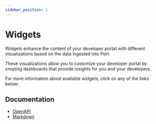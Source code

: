 ```yaml
---
sidebar_position: 1
---
```


# Widgets

Widgets enhance the content of your developer portal with different visualizations based on the data ingested into Port.

These visualizations allow you to customize your developer portal by creating dashboards that provide insights for you and your developers.

For more information about available widgets, click on any of the links below:

## Documentation

- [OpenAPI](./open-api)
- [Markdown](./markdown)
